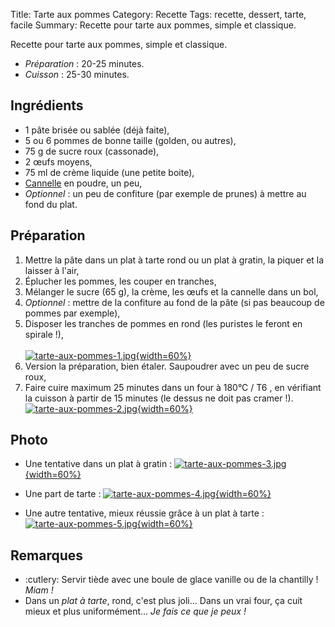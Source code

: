 Title: Tarte aux pommes
Category: Recette
Tags: recette, dessert, tarte, facile
Summary: Recette pour tarte aux pommes, simple et classique.

Recette pour tarte aux pommes, simple et classique.

- *Préparation* : 20-25 minutes.
- *Cuisson* : 25-30 minutes.

## Ingrédients
- 1 pâte brisée ou sablée (déjà faite),
- 5 ou 6 pommes de bonne taille (golden, ou autres),
- 75 g de sucre roux (cassonade),
- 2 œufs moyens,
- 75 ml de crème liquide (une petite boite),
- [Cannelle](https://fr.wikipedia.org/wiki/Cannelle) en poudre, un peu,
- *Optionnel* : un peu de confiture (par exemple de prunes) à mettre au fond du plat.

## Préparation
1. Mettre la pâte dans un plat à tarte rond ou un plat à gratin, la piquer et la laisser à l'air,
2. Éplucher les pommes, les couper en tranches,
3. Mélanger le sucre (65 g), la crème, les œufs et la cannelle dans un bol,
4. *Optionnel* : mettre de la confiture au fond de la pâte (si pas beaucoup de pommes par exemple),
5. Disposer les tranches de pommes en rond (les puristes le feront en spirale !),<br><br>
   [![tarte-aux-pommes-1.jpg]({filename}images/tarte-aux-pommes-1.jpg){width=60%}]({filename}images/tarte-aux-pommes-1.jpg)<br>
6. Version la préparation, bien étaler. Saupoudrer avec un peu de sucre roux,
7. Faire cuire maximum 25 minutes dans un four à 180°C / T6 <i class="fa fa-thermometer-full" aria-hidden="true"></i>, en vérifiant la cuisson à partir de 15 minutes (le dessus ne doit pas cramer !).
   [![tarte-aux-pommes-2.jpg]({filename}images/tarte-aux-pommes-2.jpg){width=60%}]({filename}images/tarte-aux-pommes-2.jpg)

## Photo
- Une tentative dans un plat à gratin :
  [![tarte-aux-pommes-3.jpg]({filename}images/tarte-aux-pommes-3.jpg){width=60%}]({filename}images/tarte-aux-pommes-3.jpg)

- Une part de tarte :
  [![tarte-aux-pommes-4.jpg]({filename}images/tarte-aux-pommes-4.jpg){width=60%}]({filename}images/tarte-aux-pommes-4.jpg)

- Une autre tentative, mieux réussie grâce à un plat à tarte :
  [![tarte-aux-pommes-5.jpg]({filename}images/tarte-aux-pommes-5.jpg){width=60%}]({filename}images/tarte-aux-pommes-5.jpg)

## Remarques
- :cutlery: Servir tiède avec une boule de glace vanille ou de la chantilly ! *Miam !*
- Dans un *plat à tarte*, rond, c'est plus joli... Dans un vrai four, ça cuit mieux et plus uniformément... *Je fais ce que je peux !*
